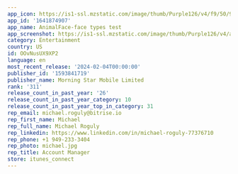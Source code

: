 ```yaml
---
app_icon: https://is1-ssl.mzstatic.com/image/thumb/Purple126/v4/f9/50/93/f950939d-5075-9a02-05d3-f65d49a0bc70/AppIcon-1x_U007emarketing-0-10-0-85-220-0.png/1024x1024bb.png
app_id: '1641874907'
app_name: AnimalFace-face types test
app_screenshot: https://is1-ssl.mzstatic.com/image/thumb/Purple126/v4/a9/81/5c/a9815c5d-9a10-0d8f-68b8-4c201451c771/0af0bff0-42a0-4b15-bf03-59fac1f76c80__U52a8_U7269_ix.jpg/1242x2688bb.png
category: Entertainment
country: US
id: OOvNusUX9XP2
language: en
most_recent_release: '2024-02-04T00:00:00'
publisher_id: '1593841719'
publisher_name: Morning Star Mobile Limited
rank: '311'
release_count_in_past_year: '26'
release_count_in_past_year_category: 10
release_count_in_past_year_top_in_category: 31
rep_email: michael.roguly@bitrise.io
rep_first_name: Michael
rep_full_name: Michael Roguly
rep_linkedin: https://www.linkedin.com/in/michael-roguly-77376710
rep_phone: +1 949-233-3404
rep_photo: michael.jpg
rep_title: Account Manager
store: itunes_connect
---
```

